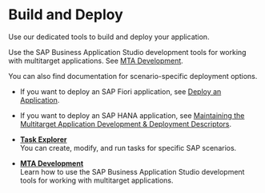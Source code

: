 <!-- loiod5e4d02d976f40feabe9b4c57443b7a5 -->

# Build and Deploy

Use our dedicated tools to build and deploy your application.

Use the SAP Business Application Studio development tools for working with multitarget applications. See [MTA Development](mta-development-a629398.md).

You can also find documentation for scenario-specific deployment options.

-   If you want to deploy an SAP Fiori application, see [Deploy an Application](https://help.sap.com/viewer/17d50220bcd848aa854c9c182d65b699/Latest/en-US/607014e278d941fda4440f92f4a324a6.html).
-   If you want to deploy an SAP HANA application, see [Maintaining the Multitarget Application Development & Deployment Descriptors](https://help.sap.com/viewer/c2b99f19e9264c4d9ae9221b22f6f589/2020_04_QRC/en-US/b2e355a5137c4799932f776716b292c9.html).

-   **[Task Explorer](task-explorer-1232c72.md "You can create, modify, and run tasks for specific SAP scenarios.")**  
You can create, modify, and run tasks for specific SAP scenarios.
-   **[MTA Development](mta-development-a629398.md "Learn how to use the SAP Business Application Studio development tools for working with multitarget applications. ")**  
Learn how to use the SAP Business Application Studio development tools for working with multitarget applications.

